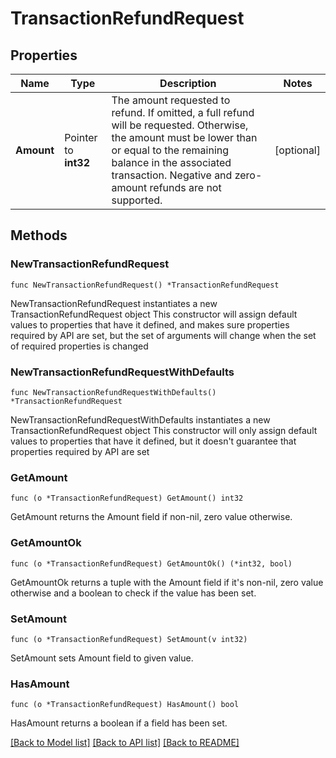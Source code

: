 # TransactionRefundRequest

## Properties

Name | Type | Description | Notes
------------ | ------------- | ------------- | -------------
**Amount** | Pointer to **int32** | The amount requested to refund.  If omitted, a full refund will be requested.  Otherwise, the amount must be lower than or equal to the remaining balance in the associated transaction.  Negative and zero-amount refunds are not supported. | [optional] 

## Methods

### NewTransactionRefundRequest

`func NewTransactionRefundRequest() *TransactionRefundRequest`

NewTransactionRefundRequest instantiates a new TransactionRefundRequest object
This constructor will assign default values to properties that have it defined,
and makes sure properties required by API are set, but the set of arguments
will change when the set of required properties is changed

### NewTransactionRefundRequestWithDefaults

`func NewTransactionRefundRequestWithDefaults() *TransactionRefundRequest`

NewTransactionRefundRequestWithDefaults instantiates a new TransactionRefundRequest object
This constructor will only assign default values to properties that have it defined,
but it doesn't guarantee that properties required by API are set

### GetAmount

`func (o *TransactionRefundRequest) GetAmount() int32`

GetAmount returns the Amount field if non-nil, zero value otherwise.

### GetAmountOk

`func (o *TransactionRefundRequest) GetAmountOk() (*int32, bool)`

GetAmountOk returns a tuple with the Amount field if it's non-nil, zero value otherwise
and a boolean to check if the value has been set.

### SetAmount

`func (o *TransactionRefundRequest) SetAmount(v int32)`

SetAmount sets Amount field to given value.

### HasAmount

`func (o *TransactionRefundRequest) HasAmount() bool`

HasAmount returns a boolean if a field has been set.


[[Back to Model list]](../README.md#documentation-for-models) [[Back to API list]](../README.md#documentation-for-api-endpoints) [[Back to README]](../README.md)


